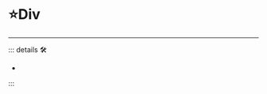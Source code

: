 # ⭐<labor>Div</labor>

---

<!-- =================================================== -->
<!-- =================================================== -->
<!-- =================================================== -->
<!-- =================================================== -->
<!-- =================================================== -->
::: details 🛠

-

:::
